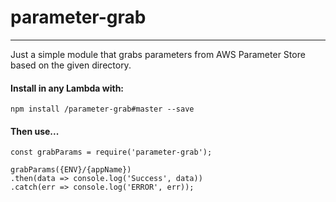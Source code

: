 # parameter-grab
---
Just a simple module that grabs parameters from AWS Parameter Store based on the given directory.

#### Install in any Lambda with:

`npm install /parameter-grab#master --save`

#### Then use...

    const grabParams = require('parameter-grab');

    grabParams({ENV}/{appName})
    .then(data => console.log('Success', data))
    .catch(err => console.log('ERROR', err));

